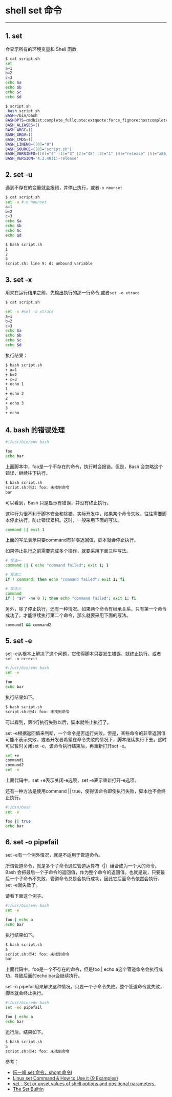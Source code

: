 #  shell set 命令



---
## 1. set 
会显示所有的环境变量和 Shell 函数

```bash
$ cat script.sh
set 
a=1
b=2
c=3
echo $a
echo $b
echo $c
echo $d
```

```bash
$ script.sh
 bash script.sh 
BASH=/bin/bash
BASHOPTS=cmdhist:complete_fullquote:extquote:force_fignore:hostcomplete:interactive_comments:progcomp:promptvars:sourcepath
BASH_ALIASES=()
BASH_ARGC=()
BASH_ARGV=()
BASH_CMDS=()
BASH_LINENO=([0]="0")
BASH_SOURCE=([0]="script.sh")
BASH_VERSINFO=([0]="4" [1]="3" [2]="48" [3]="1" [4]="release" [5]="x86_64-pc-linux-gnu")
BASH_VERSION='4.3.48(1)-release'
```
## 2. set -u
遇到不存在的变量就会报错，并停止执行，或者`-o nounset`

```bash
$ cat script.sh
set -u #-o nounset
a=1
b=2
c=3
echo $a
echo $b
echo $c
echo $d
```

```bash
$ bash script.sh
1
2
3
script.sh: line 9: d: unbound variable
```
## 3. set -x
用来在运行结果之前，先输出执行的那一行命令,或者`set -o xtrace`

```bash
$ cat script.sh 

set -x #set -o xtrace
a=1
b=2
c=3
echo $a
echo $b
echo $c
echo $d
```
执行结果：

```bash
$ bash script.sh
+ a=1
+ b=2
+ c=3
+ echo 1
1
+ echo 2
2
+ echo 3
3
+ echo
```
## 4. bash 的错误处理

```bash
#!/usr/bin/env bash

foo
echo bar
```

上面脚本中，foo是一个不存在的命令，执行时会报错。但是，Bash 会忽略这个错误，继续往下执行。


```bash
$ bash script.sh
script.sh:行3: foo: 未找到命令
bar
```

可以看到，Bash 只是显示有错误，并没有终止执行。

这种行为很不利于脚本安全和除错。实际开发中，如果某个命令失败，往往需要脚本停止执行，防止错误累积。这时，一般采用下面的写法。


```bash
command || exit 1
```

上面的写法表示只要command有非零返回值，脚本就会停止执行。

如果停止执行之前需要完成多个操作，就要采用下面三种写法。


```bash
# 写法一
command || { echo "command failed"; exit 1; }

# 写法二
if ! command; then echo "command failed"; exit 1; fi

# 写法三
command
if [ "$?" -ne 0 ]; then echo "command failed"; exit 1; fi
```

另外，除了停止执行，还有一种情况。如果两个命令有继承关系，只有第一个命令成功了，才能继续执行第二个命令，那么就要采用下面的写法。


```bash
command1 && command2
```
## 5. set -e
set -e从根本上解决了这个问题，它使得脚本只要发生错误，就终止执行。或者`set -o errexit`


```bash
#!/usr/bin/env bash
set -e

foo
echo bar
```

执行结果如下。


```bash
$ bash script.sh
script.sh:行4: foo: 未找到命令
```

可以看到，第4行执行失败以后，脚本就终止执行了。

set -e根据返回值来判断，一个命令是否运行失败。但是，某些命令的非零返回值可能不表示失败，或者开发者希望在命令失败的情况下，脚本继续执行下去。这时可以暂时关闭set -e，该命令执行结束后，再重新打开set -e。


```bash
set +e
command1
command2
set -e
```

上面代码中，set +e表示关闭-e选项，set -e表示重新打开-e选项。

还有一种方法是使用command || true，使得该命令即使执行失败，脚本也不会终止执行。


```bash
#!/bin/bash
set -e

foo || true
echo bar
```
## 6. set -o pipefail
set -e有一个例外情况，就是不适用于管道命令。

所谓管道命令，就是多个子命令通过管道运算符（|）组合成为一个大的命令。Bash 会把最后一个子命令的返回值，作为整个命令的返回值。也就是说，只要最后一个子命令不失败，管道命令总是会执行成功，因此它后面命令依然会执行，set -e就失效了。

请看下面这个例子。


```bash
#!/usr/bin/env bash
set -e

foo | echo a
echo bar
```

执行结果如下。


```bash
$ bash script.sh
a
script.sh:行4: foo: 未找到命令
bar
```

上面代码中，foo是一个不存在的命令，但是foo | echo a这个管道命令会执行成功，导致后面的echo bar会继续执行。

set -o pipefail用来解决这种情况，只要一个子命令失败，整个管道命令就失败，脚本就会终止执行。


```bash
#!/usr/bin/env bash
set -eo pipefail

foo | echo a
echo bar
```

运行后，结果如下。


```bash
$ bash script.sh
a
script.sh:行4: foo: 未找到命令
```

参考：

 - [阮一峰 set 命令，shopt 命令l](https://wangdoc.com/bash/set.html)
 - [Linux set Command & How to Use it {9 Examples}](https://phoenixnap.com/kb/linux-set)
 - [set - Set or unset values of shell options and positional parameters.](https://linuxcommand.org/lc3_man_pages/seth.html)
 -  [The Set Builtin](https://www.gnu.org/software/bash/manual/html_node/The-Set-Builtin.html)

